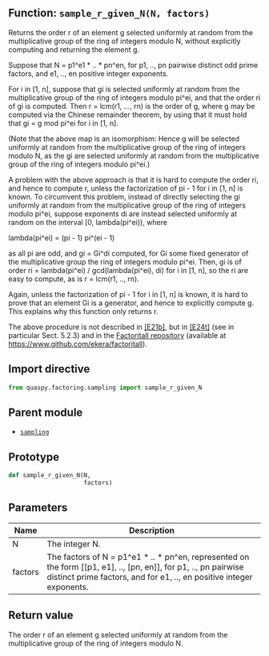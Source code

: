 ## Function: <code>sample\_r\_given\_N(N, factors)</code>
Returns the order r of an element g selected uniformly at random from the multiplicative group of the ring of integers modulo N, without explicitly computing and returning the element g.

Suppose that N = p1^e1 * .. * pn^en, for p1, .., pn pairwise distinct odd prime factors, and e1, .., en positive integer exponents.

For i in [1, n], suppose that gi is selected uniformly at random from the multiplicative group of the ring of integers modulo pi^ei, and that the order ri of gi is computed. Then r = lcm(r1, ..., rn) is the order of g, where g may be computed via the Chinese remainder theorem, by using that it must hold that gi = g mod pi^ei for i in [1, n].

(Note that the above map is an isomorphism: Hence g will be selected uniformly at random from the multiplicative group of the ring of integers modulo N, as the gi are selected uniformly at random from the multiplicative group of the ring of integers modulo pi^ei.)

A problem with the above approach is that it is hard to compute the order ri, and hence to compute r, unless the factorization of pi - 1 for i in [1, n] is known. To circumvent this problem, instead of directly selecting the gi uniformly at random from the multiplicative group of the ring of integers modulo pi^ei, suppose exponents di are instead selected uniformly at random on the interval [0, lambda(pi^ei)), where

lambda(pi^ei) = (pi - 1) pi^(ei - 1)

as all pi are odd, and gi = Gi^di computed, for Gi some fixed generator of the multiplicative group the ring of integers modulo pi^ei. Then, gi is of order ri = lambda(pi^ei) / gcd(lambda(pi^ei), di) for i in [1, n], so the ri are easy to compute, as is r = lcm(r1, .., rn).

Again, unless the factorization of pi - 1 for i in [1, n] is known, it is hard to prove that an element Gi is a generator, and hence to explicitly compute g. This explains why this function only returns r.

The above procedure is not described in [[E21b]](https://doi.org/10.1007/s11128-021-03069-1), but in [[E24t]](https://diva-portal.org/smash/get/diva2:1902626/FULLTEXT01.pdf) (see in particular Sect. 5.2.3) and in the [Factoritall repository](https://www.github.com/ekera/factoritall) (available at https://www.github.com/ekera/factoritall).

## Import directive
```python
from quaspy.factoring.sampling import sample_r_given_N
```

## Parent module
- [<code>sampling</code>](README.md)

## Prototype
```python
def sample_r_given_N(N,
                     factors)
```

## Parameters
| <b>Name</b> | <b>Description</b> |
| ----------- | ------------------ |
| N | The integer N. |
| factors | The factors of N = p1^e1 * .. * pn^en, represented on the form [[p1, e1], .., [pn, en]], for p1, .., pn pairwise distinct prime factors, and for e1, .., en positive integer exponents. |

## Return value
The order r of an element g selected uniformly at random from the multiplicative group of the ring of integers modulo N.

